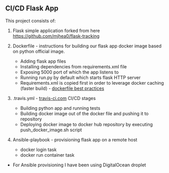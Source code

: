 ## CI/CD Flask App

This project consists of:

1. Flask simple application forked from here https://github.com/mjhea0/flask-tracking

2. Dockerfile - instructions for building our flask app docker image based on python official image.
    - Adding flask app files
    - Installing dependencies from requirements.xml file
    - Exposing 5000 port of which the app listens to
    - Running run.py by default which starts flask HTTP server
    - Requirements.xml is copied first in order to leverage docker caching (faster build) - [dockerfile best practices]

3. .travis.yml - [travis-ci.com] CI/CD stages
    - Building python app and running tests
    - Building docker image out of the docker file and pushing it to repository
    - Deploying docker image to docker hub repository by executing push_docker_image.sh script

4. Ansible-playbook - provisioning flask app on a remote host
    - docker login task
    - docker run container task

* For Ansible provisioning I have been using DigitalOcean droplet

[Flask-Traking repository]: <https://github.com/mjhea0/flask-tracking>
[travis-ci.com]: https://travis-ci.com/
[dockerfile best practices]: https://docs.docker.com/v17.12/develop/develop-images/dockerfile_best-practices/